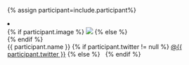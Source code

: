 {% assign participant=include.participant%}
  <li class="participant people jumbotron-icon">
    <div class='people-image'>
    {% if participant.image %}
    <img src="{{ participant.image }}" />
    {% else %}
     <div class='push-center'>
     <div class='center'>
     <i class=' participant-default-image fa fa-user fa-5x'></i> 
     </div>
     </div>
    {% endif %}
    </div>
    <span class="name">{{ participant.name }}</span>
    {% if participant.twitter != null  %}
      <a href="https://twitter.com/{{ participant.twitter }}">@{{ participant.twitter }}</a>
    {% else %}
      &nbsp;
    {% endif %}
  </li>
